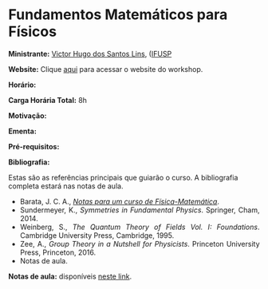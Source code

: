 # Fundamentos Matemáticos para Físicos

**Ministrante:** [Victor Hugo dos Santos Lins](https://lins-victor.github.io/), ([IFUSP](https://portal.if.usp.br/)

**Website:** Clique [aqui]() para acessar o website do workshop.

**Horário:** 

**Carga Horária Total:** 8h

**Motivação:** 

**Ementa:** 

**Pré-requisitos:** 

**Bibliografia:**

Estas são as referências principais que guiarão o curso. A bibliografia completa estará nas notas de aula.

<div style="text-align: justify">
 <ul>
  <li> Barata, J. C. A., <a href="http://denebola.if.usp.br/~jbarata/Notas_de_aula/"><i>Notas para um curso de Física-Matemática</i></a>. </li>
   <li> Sundermeyer, K., <i>Symmetries in Fundamental Physics</i>. Springer, Cham, 2014. </li>
   <li> Weinberg, S., <i>The Quantum Theory of Fields Vol. I: Foundations</i>. Cambridge University Press, Cambridge, 1995. </li>
   <li> Zee, A., <i>Group Theory in a Nutshell for Physicists</i>. Princeton University Press, Princeton, 2016. </li>
   <li> Notas de aula. </li>
 </ul>
</div>

**Notas de aula:** disponíveis [neste link]().
